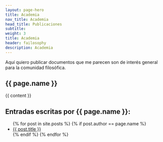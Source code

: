 ```yaml
---
layout: page-hero
title: Academia
nav_title: Academia
head_title: Publicaciones
subtitle: 
weight: 3
title: Academia
header: failosophy
description: Academia
---
```


Aquí quiero publicar documentos que me parecen son de interés general para la comunidad filosófica.


<h2>{{ page.name }}</h2>

{{ content }}

<h2>Entradas escritas por {{ page.name }}:</h2>
<ul>
{% for post in site.posts %}
{% if post.author == page.name %}
<li><a href="{{ site.baseurl }}{{ post.url }}">{{ post.title }}</a></li>
{% endif %}
{% endfor %}
</ul>
